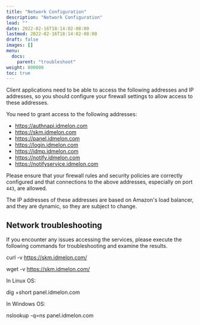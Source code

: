 ```yaml
---
title: "Network Configuration"
description: "Network Configuration"
lead: ""
date: 2022-02-16T18:14:02-08:00
lastmod: 2022-02-16T18:14:02-08:00
draft: false
images: []
menu:
  docs:
    parent: "troubleshoot"
weight: 800000
toc: true
---
```



Client applications need to be able to access the following addresses and IP addresses,
so you should configure your firewall settings to allow access to these addresses.

You need to grant access to the following addresses:

* https://authnapi.idmelon.com
* https://skm.idmelon.com
* https://panel.idmelon.com
* https://login.idmelon.com
* https://idmp.idmelon.com
* https://notify.idmelon.com
* https://notifyservice.idmelon.com

Please ensure that your firewall rules and security policies are correctly configured
and that connections to the above addresses, especially on port `443`, are allowed.

The IP addresses of these addresses are based on Amazon's load balancer, and they are dynamic, so they are subject to change.

## Network troubleshooting

If you encounter any issues accessing the services,
please execute the following commands for troubleshooting and examine the results.

  curl  -v https://skm.idmelon.com/

  wget  -v https://skm.idmelon.com/

In Linux OS:

  dig +short panel.idmelon.com

In Windows OS:

  nslookup -q=ns panel.idmelon.com
